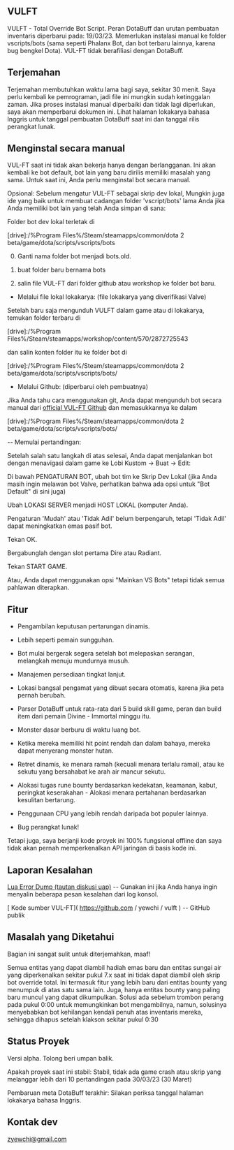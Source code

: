 ## VULFT


VULFT - Total Override Bot Script. Peran DotaBuff dan urutan pembuatan inventaris diperbarui pada: 19/03/23. Memerlukan instalasi manual ke folder vscripts/bots (sama seperti Phalanx Bot, dan bot terbaru lainnya, karena bug bengkel Dota). VUL-FT tidak berafiliasi dengan DotaBuff.



##  Terjemahan 

Terjemahan membutuhkan waktu lama bagi saya, sekitar 30 menit. Saya perlu kembali ke pemrograman, jadi file ini mungkin sudah ketinggalan zaman. Jika proses instalasi manual diperbaiki dan tidak lagi diperlukan, saya akan memperbarui dokumen ini. Lihat halaman lokakarya bahasa Inggris untuk tanggal pembuatan DotaBuff saat ini dan tanggal rilis perangkat lunak.



##  Menginstal secara manual 

VUL-FT saat ini tidak akan bekerja hanya dengan berlangganan. Ini akan kembali ke bot default, bot lain yang baru dirilis memiliki masalah yang sama. Untuk saat ini, Anda perlu menginstal bot secara manual.



Opsional: Sebelum mengatur VUL-FT sebagai skrip dev lokal, Mungkin juga ide yang baik untuk membuat cadangan folder 'vscript/bots' lama Anda jika Anda memiliki bot lain yang telah Anda simpan di sana:

Folder bot dev lokal terletak di

[drive]:/%Program Files%/Steam/steamapps/common/dota 2 beta/game/dota/scripts/vscripts/bots

0) Ganti nama folder bot menjadi bots.old.

1) buat folder baru bernama bots

2) salin file VUL-FT dari folder github atau workshop ke folder bot baru.



- Melalui file lokal lokakarya: (file lokakarya yang diverifikasi Valve)

Setelah baru saja mengunduh VULFT dalam game atau di lokakarya, temukan folder terbaru di

[drive]:/%Program Files%/Steam/steamapps/workshop/content/570/2872725543

dan salin konten folder itu ke folder bot di

[drive]:/%Program Files%/Steam/steamapps/common/dota 2 beta/game/dota/scripts/vscripts/bots/



- Melalui Github: (diperbarui oleh pembuatnya)

Jika Anda tahu cara menggunakan git, Anda dapat mengunduh bot secara manual dari [official VUL-FT Github](https://github.com/yewchi/vulft) dan memasukkannya ke dalam

[drive]:/%Program Files%/Steam/steamapps/common/dota 2 beta/game/dota/scripts/vscripts/bots/



-- Memulai pertandingan:

Setelah salah satu langkah di atas selesai, Anda dapat menjalankan bot dengan menavigasi dalam game ke Lobi Kustom -> Buat -> Edit:

Di bawah PENGATURAN BOT, ubah bot tim ke Skrip Dev Lokal (jika Anda masih ingin melawan bot Valve, perhatikan bahwa ada opsi untuk "Bot Default" di sini juga)

Ubah LOKASI SERVER menjadi HOST LOKAL (komputer Anda).

Pengaturan 'Mudah' atau 'Tidak Adil' belum berpengaruh, tetapi 'Tidak Adil' dapat meningkatkan emas pasif bot.

Tekan OK.

Bergabunglah dengan slot pertama Dire atau Radiant.

Tekan START GAME.



Atau, Anda dapat menggunakan opsi "Mainkan VS Bots" tetapi tidak semua pahlawan diterapkan.



## Fitur

- Pengambilan keputusan pertarungan dinamis.

- Lebih seperti pemain sungguhan.

- Bot mulai bergerak segera setelah bot melepaskan serangan, melangkah menuju mundurnya musuh.

- Manajemen persediaan tingkat lanjut.

- Lokasi bangsal pengamat yang dibuat secara otomatis, karena jika peta pernah berubah.

- Parser DotaBuff untuk rata-rata dari 5 build skill game, peran dan build item dari pemain Divine - Immortal minggu itu.

- Monster dasar berburu di waktu luang bot.

- Ketika mereka memiliki hit point rendah dan dalam bahaya, mereka dapat menyerang monster hutan.

- Retret dinamis, ke menara ramah (kecuali menara terlalu ramai), atau ke sekutu yang bersahabat ke arah air mancur sekutu.

- Alokasi tugas rune bounty berdasarkan kedekatan, keamanan, kabut, peringkat keserakahan - Alokasi menara pertahanan berdasarkan kesulitan bertarung.

- Penggunaan CPU yang lebih rendah daripada bot populer lainnya.

- Bug perangkat lunak!



Tetapi juga, saya berjanji kode proyek ini 100% fungsional offline dan saya tidak akan pernah memperkenalkan API jaringan di basis kode ini.



## Laporan Kesalahan

[ Lua Error Dump (tautan diskusi uap)](https://steamcommunity.com/workshop/filedetails/discussion/2872725543/3648503910213521285/) -- Gunakan ini jika Anda hanya ingin menyalin beberapa pesan kesalahan dari log konsol.

[ Kode sumber VUL-FT]( https://github.com / yewchi / vulft ) -- GitHub publik



## Masalah yang Diketahui

Bagian ini sangat sulit untuk diterjemahkan, maaf!



Semua entitas yang dapat diambil hadiah emas baru dan entitas sungai air yang diperkenalkan sekitar pukul 7.x saat ini tidak dapat diambil oleh skrip bot override total. Ini termasuk fitur yang lebih baru dari entitas bounty yang menumpuk di atas satu sama lain. Juga, hanya entitas bounty yang paling baru muncul yang dapat dikumpulkan. Solusi ada sebelum trombon perang pada pukul 0:00 untuk memungkinkan bot mengambilnya, namun, solusinya menyebabkan bot kehilangan kendali penuh atas inventaris mereka, sehingga dihapus setelah klakson sekitar pukul 0:30



## Status Proyek

Versi alpha. Tolong beri umpan balik.

Apakah proyek saat ini stabil: Stabil, tidak ada game crash atau skrip yang melanggar lebih dari 10 pertandingan pada 30/03/23 (30 Maret)

Pembaruan meta DotaBuff terakhir: Silakan periksa tanggal halaman lokakarya bahasa Inggris.



## Kontak dev

zyewchi@gmail.com

